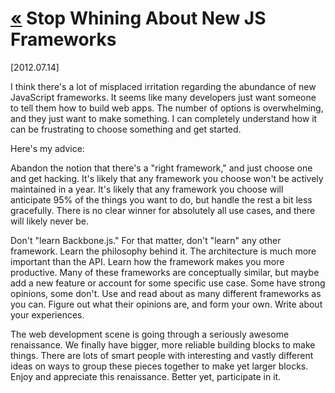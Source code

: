 # <a href="./">«</a> Stop Whining About New JS Frameworks

<span class="date">[2012.07.14]</span>

I think there's a lot of misplaced irritation regarding the abundance of new JavaScript frameworks. It seems like many developers just want someone to tell them how to build web apps. The number of options is overwhelming, and they just want to make something. I can completely understand how it can be frustrating to choose something and get started.

Here's my advice:

Abandon the notion that there's a "right framework," and just choose one and get hacking. It's likely that any framework you choose won't be actively maintained in a year. It's likely that any framework you choose will anticipate 95% of the things you want to do, but handle the rest a bit less gracefully. There is no clear winner for absolutely all use cases, and there will likely never be.

Don't "learn Backbone.js." For that matter, don't "learn" any other framework. Learn the philosophy behind it. The architecture is much more important than the API. Learn how the framework makes you more productive. Many of these frameworks are conceptually similar, but maybe add a new feature or account for some specific use case. Some have strong opinions, some don't. Use and read about as many different frameworks as you can. Figure out what their opinions are, and form your own. Write about your experiences.

The web development scene is going through a seriously awesome renaissance. We finally have bigger, more reliable building blocks to make things. There are lots of smart people with interesting and vastly different ideas on ways to group these pieces together to make yet larger blocks. Enjoy and appreciate this renaissance. Better yet, participate in it.
